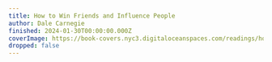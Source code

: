 ```yaml
---
title: How to Win Friends and Influence People
author: Dale Carnegie
finished: 2024-01-30T00:00:00.000Z
coverImage: https://book-covers.nyc3.digitaloceanspaces.com/readings/how-to-win-friends-and-influence-people-01.jpg
dropped: false
---
```


